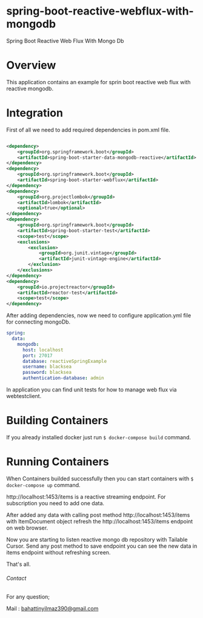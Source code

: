 # spring-boot-reactive-webflux-with-mongodb
Spring Boot Reactive Web Flux With Mongo Db

# Overview
This application contains an example for sprin boot reactive web flux with reactive mongodb.

# Integration

First of all we need to add required dependencies in pom.xml file.

```xml

<dependency>
    <groupId>org.springframework.boot</groupId>
    <artifactId>spring-boot-starter-data-mongodb-reactive</artifactId>
</dependency>
<dependency>
    <groupId>org.springframework.boot</groupId>
    <artifactId>spring-boot-starter-webflux</artifactId>
</dependency>
<dependency>
    <groupId>org.projectlombok</groupId>
    <artifactId>lombok</artifactId>
    <optional>true</optional>
</dependency>
<dependency>
    <groupId>org.springframework.boot</groupId>
    <artifactId>spring-boot-starter-test</artifactId>
    <scope>test</scope>
    <exclusions>
        <exclusion>
            <groupId>org.junit.vintage</groupId>
            <artifactId>junit-vintage-engine</artifactId>
        </exclusion>
    </exclusions>
</dependency>
<dependency>
    <groupId>io.projectreactor</groupId>
    <artifactId>reactor-test</artifactId>
    <scope>test</scope>
</dependency>
```

After adding dependencies, now we need to configure application.yml file for connecting mongoDb.

```yaml
spring:
  data:
    mongodb:
      host: localhost
      port: 27017
      database: reactiveSpringExample
      username: blacksea
      password: blacksea
      authentication-database: admin
```

In application you can find unit tests for how to manage web flux via webtestclient.

# Building Containers
If you already installed docker just run `$ docker-compose build` command.

# Running Containers

When Containers builded successfully then you can start containers with ``$ docker-compose up`` command.

http://localhost:1453/items is a reactive streaming endpoint. For subscription you need to add one data. 

After added any data with calling post method http://localhost:1453/items with ItemDocument object refresh the http://localhost:1453/items endpoint on web browser. 

Now you are starting to listen reactive mongo db repository with Tailable Cursor. Send any post method to save endpoint you can see the new data in items endpoint without refreshing screen.

That's all. 

###### Contact

For any question;

Mail : bahattinyilmaz390@gmail.com
